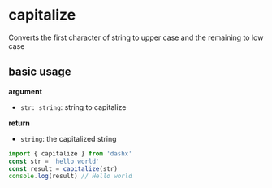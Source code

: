 # capitalize

Converts the first character of string to upper case and the remaining to low case

## basic usage

**argument**
- `str: string`: string to capitalize

**return**
- `string`: the capitalized string

```ts
import { capitalize } from 'dashx'
const str = 'hello world'
const result = capitalize(str)
console.log(result) // Hello world
```
